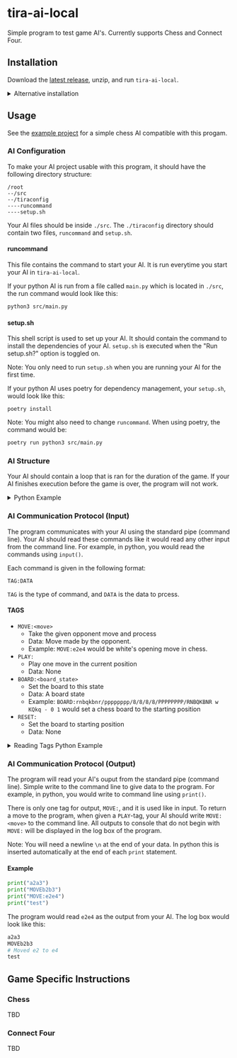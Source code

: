 # tira-ai-local

Simple program to test game AI's. Currently supports Chess and Connect Four.

## Installation

Download the [latest release](https://github.com/game-ai-platform-team/tira-ai-local/releases), unzip, and run `tira-ai-local`.

<details>
    <summary>Alternative installation</summary>

#### Requirements

- [python](https://www.python.org/) 3.10 or newer
- [Node.js](https://nodejs.org/en/download/current)
- [poetry](https://python-poetry.org/docs/#installation)

#### Installation steps

1. Clone the repository
    ```bash
    git clone https://github.com/game-ai-platform-team/tira-ai-local.git
    ```
2. Navigate to `./background-service`
    ```bash
    cd tira-ai-local/background-service
    ```
3. Install the requirements with poetry
    ```bash
    poetry install
    ```
4. Build the background service
    ```bash
    poetry run invoke build
    ```
5. Navigate to `./app`
    ```bash
    cd ../app
    ```
6. Install the requirements with npm
    ```bash
    npm install
    ```
7. Start the program
    ```bash
    npm start
    ```

</details>

## Usage

See the [example project](https://github.com/game-ai-platform-team/stupid-chess-ai) for a simple chess AI compatible with this progam.

### AI Configuration

To make your AI project usable with this program, it should have the following directory structure:

```
/root
--/src
--/tiraconfig
----runcommand
----setup.sh
```

Your AI files should be inside `./src`. The `./tiraconfig` directory should contain two files, `runcommand` and `setup.sh`.

#### runcommand

This file contains the command to start your AI. It is run everytime you start your AI in `tira-ai-local`.

If your python AI is run from a file called `main.py` which is located in `./src`, the run command would look like this:

```bash
python3 src/main.py
```

#### setup.sh

This shell script is used to set up your AI. It should contain the command to install the dependencies of your AI. `setup.sh` is executed when the "Run setup.sh?" option is toggled on.

Note: You only need to run `setup.sh` when you are running your AI for the first time.

If your python AI uses poetry for dependency management, your `setup.sh`, would look like this:

```shell
poetry install
```

Note: You might also need to change `runcommand`. When using poetry, the command would be:

```bash
poetry run python3 src/main.py
```

### AI Structure

Your AI should contain a loop that is ran for the duration of the game. If your AI finishes execution before the game is over, the program will not work.

<details>
    <summary>Python Example</summary>

```python
def main()
    while True:
        # Read inputs and write outputs

if __name__ == "__main__":
    main()
```

</details>

### AI Communication Protocol (Input)

The program communicates with your AI using the standard pipe (command line). Your AI should read these commands like it would read any other input from the command line. For example, in python, you would read the commands using `input()`.

Each command is given in the following format:

```
TAG:DATA
```

`TAG` is the type of command, and `DATA` is the data to prcess.

#### TAGS
- `MOVE:<move>`
    - Take the given opponent move and process
    - Data: Move made by the opponent.
    - Example: `MOVE:e2e4` would be white's opening move in chess.
- `PLAY:`
    - Play one move in the current position
    - Data: None
- `BOARD:<board_state>`
    - Set the board to this state
    - Data: A board state
    - Example: `BOARD:rnbqkbnr/pppppppp/8/8/8/8/PPPPPPPP/RNBQKBNR w KQkq - 0 1` would set a chess board to the starting position
- `RESET:`
    - Set the board to starting position
    - Data: None


<details>
    <summary>Reading Tags Python Example</summary>

```python
def main():
    while True:
        tag_data = input().split(":")
        tag = tag_data[0]
        data = tag_data[1]

        if tag == "MOVE":
            # handle opponent move
        elif tag == "PLAY":
            # find best move and print it
        elif tag == "BOARD":
            # set the board to data
        elif tag == "RESET":
            # set the board to starting position
```

</details>

### AI Communication Protocol (Output)

The program will read your AI's ouput from the standard pipe (command line). Simple write to the command line to give data to the program. For example, in python, you would write to command line using `print()`.

There is only one tag for output, `MOVE:`, and it is used like in input. To return a move to the program, when given a `PLAY`-tag, your AI should write `MOVE:<move>` to the command line. All outputs to console that do not begin with `MOVE:` will be displayed in the log box of the program.

Note: You will need a newline `\n` at the end of your data. In python this is inserted automatically at the end of each `print` statement.

#### Example
```python
print("a2a3")
print("MOVEb2b3")
print("MOVE:e2e4")
print("test")
```
The program would read `e2e4` as the output from your AI. The log box would look like this:
```python
a2a3
MOVEb2b3
# Moved e2 to e4
test
```

## Game Specific Instructions

### Chess

TBD

### Connect Four

TBD
